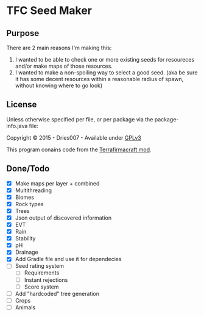 TFC Seed Maker
==============

Purpose
-------

There are 2 main reasons I'm making this:

1. I wanted to be able to check one or more existing seeds for resoureces and/or make maps of those resources.
2. I wanted to make a non-spoiling way to select a good seed. (aka be sure it has some decent resources within a reasonable radius of spawn, without knowing where to go look)

License
-------

Unless otherwise specified per file, or per package via the package-info.java file:

Copyright &copy; 2015 - Dries007 - Available under [GPLv3](license.md)

This program conains code from the [Terrafirmacraft mod](https://github.com/Deadrik/TFCraft).

Done/Todo
----

- [x] Make maps per layer + combined
- [x] Multithreading
- [x] Biomes
- [x] Rock types
- [x] Trees
- [x] Json output of discovered information
- [x] EVT
- [x] Rain
- [x] Stability
- [x] pH
- [x] Drainage
- [x] Add Gradle file and use it for dependecies
- [ ] Seed rating system
    - [ ] Requirements
    - [ ] Instant rejections
    - [ ] Score system
- [ ] Add "hardcoded" tree generation
- [ ] Crops
- [ ] Animals
